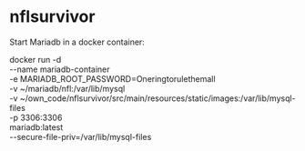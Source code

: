 # nflsurvivor

Start Mariadb in a docker container:

docker run -d \
--name mariadb-container \
-e MARIADB_ROOT_PASSWORD=Oneringtorulethemall \
-v ~/mariadb/nfl:/var/lib/mysql \
-v ~/own_code/nflsurvivor/src/main/resources/static/images:/var/lib/mysql-files \
-p 3306:3306 \
mariadb:latest \
--secure-file-priv=/var/lib/mysql-files
